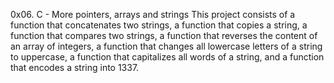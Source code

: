 0x06. C - More pointers, arrays and strings
This project consists of  a function that concatenates two strings, a function that copies a string, a function that compares two strings, a function that reverses the content of an array of integers, a function that changes all lowercase letters of a string to uppercase,  a function that capitalizes all words of a string, and a function that encodes a string into 1337.  
